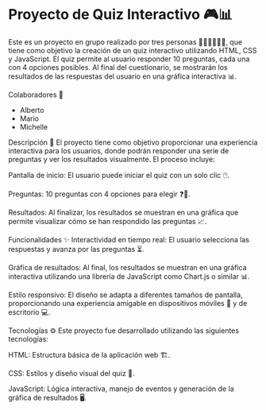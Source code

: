 # Proyecto de Quiz Interactivo 🎮📊

Este es un proyecto en grupo realizado por tres personas 👩‍💻👨‍💻👩‍💻, que tiene como objetivo la creación de un quiz interactivo utilizando HTML, CSS y JavaScript. El quiz permite al usuario responder 10 preguntas, cada una con 4 opciones posibles. Al final del cuestionario, se mostrarán los resultados de las respuestas del usuario en una gráfica interactiva 📊.

Colaboradores 🤝

- Alberto
- Mario
- Michelle

Descripción 📝
El proyecto tiene como objetivo proporcionar una experiencia interactiva para los usuarios, donde podrán responder una serie de preguntas y ver los resultados visualmente. El proceso incluye:

Pantalla de inicio: El usuario puede iniciar el quiz con un solo clic 🖱️.

Preguntas: 10 preguntas con 4 opciones para elegir ❓🔘.

Resultados: Al finalizar, los resultados se muestran en una gráfica que permite visualizar cómo se han respondido las preguntas 📈.

Funcionalidades ✨
Interactividad en tiempo real: El usuario selecciona las respuestas y avanza por las preguntas ⏳.

Gráfica de resultados: Al final, los resultados se muestran en una gráfica interactiva utilizando una librería de JavaScript como Chart.js o similar 📊.

Estilo responsivo: El diseño se adapta a diferentes tamaños de pantalla, proporcionando una experiencia amigable en dispositivos móviles 📱 y de escritorio 💻.

Tecnologías ⚙️
Este proyecto fue desarrollado utilizando las siguientes tecnologías:

HTML: Estructura básica de la aplicación web 🏗️.

CSS: Estilos y diseño visual del quiz 🎨.

JavaScript: Lógica interactiva, manejo de eventos y generación de la gráfica de resultados 🖥️.
